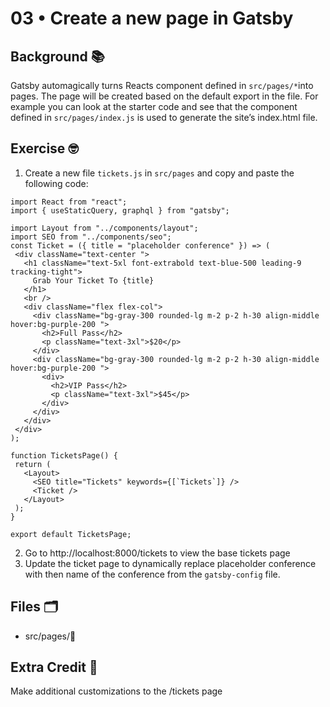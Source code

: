# 03 • Create a new page in Gatsby
## Background 📚
Gatsby automagically turns Reacts component defined in `src/pages/*`into pages. The page will be created based on the default export in the file. For example you can look at the starter code and see that the component defined in `src/pages/index.js` is used to generate the site’s index.html file. 
 
## Exercise 🤓
1. Create a new file `tickets.js` in `src/pages` and copy and paste the following code:

```
import React from "react";
import { useStaticQuery, graphql } from "gatsby";
 
import Layout from "../components/layout";
import SEO from "../components/seo";
const Ticket = ({ title = "placeholder conference" }) => (
 <div className="text-center ">
   <h1 className="text-5xl font-extrabold text-blue-500 leading-9 tracking-tight">
     Grab Your Ticket To {title}
   </h1>
   <br />
   <div className="flex flex-col">
     <div className="bg-gray-300 rounded-lg m-2 p-2 h-30 align-middle hover:bg-purple-200 ">
       <h2>Full Pass</h2>
       <p className="text-3xl">$20</p>
     </div>
     <div className="bg-gray-300 rounded-lg m-2 p-2 h-30 align-middle hover:bg-purple-200 ">
       <div>
         <h2>VIP Pass</h2>
         <p className="text-3xl">$45</p>
       </div>
     </div>
   </div>
 </div>
);
 
function TicketsPage() { 
 return (
   <Layout>
     <SEO title="Tickets" keywords={[`Tickets`]} />
     <Ticket />
   </Layout>
 );
}
 
export default TicketsPage;
``` 
 
 2. Go to http://localhost:8000/tickets to view the base tickets page
 3. Update the ticket page to dynamically replace placeholder conference with then name of the conference from the `gatsby-config` file. 
 
## Files 🗂
- src/pages/👀

## Extra Credit 💯
Make additional customizations to the /tickets page 
